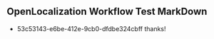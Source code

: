 ## OpenLocalization Workflow Test MarkDown
* 53c53143-e6be-412e-9cb0-dfdbe324cbff thanks!

<!--HONumber=Jul16_HO3-->


